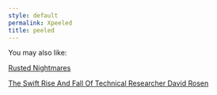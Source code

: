 ```yaml
---
style: default
permalink: Xpeeled
title: peeled
---
```

You may also like:

[Rusted Nightmares](http://scp-wiki.net/rusted-nightmares)

[The Swift Rise And Fall Of Technical Researcher David Rosen](http://scp-wiki.net/the-swift-rise-and-fall-of-technical-researcher-david-rosen)
